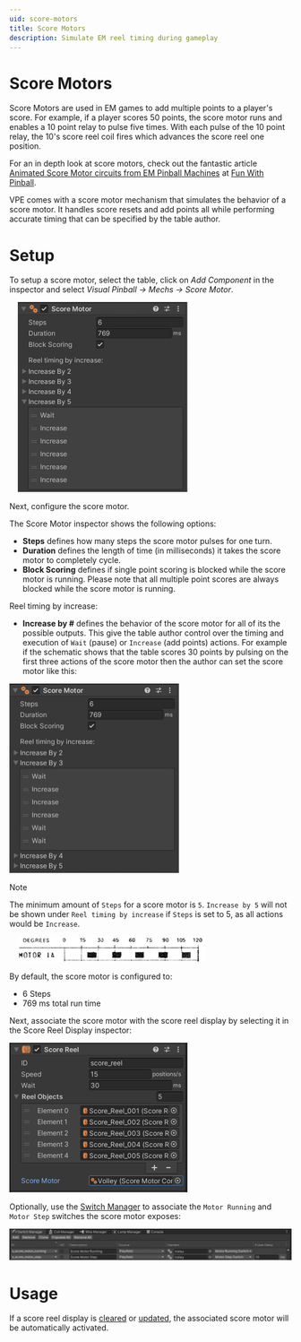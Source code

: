 ```yaml
---
uid: score-motors
title: Score Motors
description: Simulate EM reel timing during gameplay
---
```


# Score Motors

Score Motors are used in EM games to add multiple points to a player's score. For example, if a player scores 50 points, the score motor runs and enables a 10 point relay to pulse five times. With each pulse of the 10 point relay, the 10's score reel coil fires which advances the score reel one position.  

For an in depth look at score motors, check out the fantastic article [Animated Score Motor circuits from EM Pinball Machines](https://www.funwithpinball.com/learn/animated-score-motor-circuits) at [Fun With Pinball](https://www.funwithpinball.com/).

VPE comes with a score motor mechanism that simulates the behavior of a score motor. It handles score resets and add points all while performing accurate timing that can be specified by the table author.

# Setup

To setup a score motor, select the table, click on *Add Component* in the inspector and select *Visual Pinball -> Mechs -> Score Motor*.

<img src="score-motor-inspector-5.png" width="303" class="img-responsive pull-right" style="margin-left: 15px">

Next, configure the score motor.

The Score Motor inspector shows the following options:

- **Steps** defines how many steps the score motor pulses for one turn.
- **Duration** defines the length of time (in milliseconds) it takes the score motor to completely cycle.
- **Block Scoring** defines if single point scoring is blocked while the score motor is running.  Please note that all multiple point scores are always blocked while the score motor is running.

Reel timing by increase:

- **Increase by #** defines the behavior of the score motor for all of its the possible outputs.  This give the table author control over the timing and execution of `Wait` (pause) or `Increase` (add points) actions.  For example if the schematic shows that the table scores 30 points by pulsing on the first three actions of the score motor then the author can set the score motor like this:

<img src="score-motor-inspector-3.png" width="303" class="img-responsive">

<br/>

> [!NOTE]
> The minimum amount of `Steps` for a score motor is `5`. `Increase by 5` will not be shown under `Reel timing by increase` if `Steps` is set to 5, as all actions would be `Increase`.  

<img src="score-motor-gottlieb.png" width="335" class="img-responsive pull-right" style="margin-left: 15px">

By default, the score motor is configured to:

- 6 Steps
- 769 ms total run time

Next, associate the score motor with the score reel display by selecting it in the Score Reel Display inspector:

<img src="score-motor-score-reel-display.png" width="318" class="img-responsive">

Optionally, use the [Switch Manager](xref:switch_manager) to associate the `Motor Running` and `Motor Step` switches the score motor exposes:

<img src="score-motor-switch-manager.png" width="1044" class="img-responsive">

# Usage

If a score reel display is [cleared](xref:uvs_node_reference#displays) or [updated](xref:uvs_node_reference#displays), the associated score motor will be automatically activated. 
